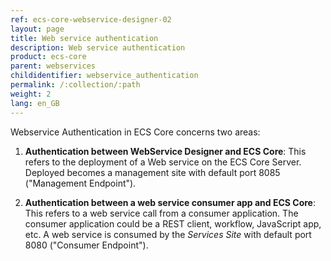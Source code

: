 ```yaml
---
ref: ecs-core-webservice-designer-02
layout: page
title: Web service authentication
description: Web service authentication
product: ecs-core
parent: webservices
childidentifier: webservice_authentication
permalink: /:collection/:path
weight: 2
lang: en_GB
---
```


Webservice Authentication in ECS Core concerns two areas:

1. **Authentication between WebService Designer and ECS Core**: This refers to the deployment of a Web service on the ECS Core Server. Deployed becomes a management site with default port 8085 ("Management Endpoint").
 
2. **Authentication between a web service consumer app and ECS Core**: This refers to a web service call from a consumer application. The consumer application could be a REST client, workflow, JavaScript app, etc. A web service is consumed by the *Services Site* with default port 8080 ("Consumer Endpoint").